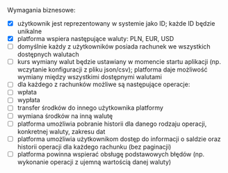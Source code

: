 Wymagania biznesowe:
- [x] użytkownik jest reprezentowany w systemie jako ID; każde ID będzie unikalne
- [x] platforma wspiera następujące waluty: PLN, EUR, USD
- [ ] domyślnie każdy z użytkowników posiada rachunek we wszystkich dostępnych walutach
- [ ] kurs wymiany walut będzie ustawiany w momencie startu aplikacji (np. wczytanie
  konfiguracji z pliku json/csv); platforma daje możliwość wymiany między wszystkimi
  dostępnymi walutami
- [ ] dla każdego z rachunków możliwe są następujące operacje:
- [ ] wpłata
- [ ] wypłata
- [ ] transfer środków do innego użytkownika platformy
- [ ] wymiana środków na inną walutę
- [ ] platforma umożliwia pobranie historii dla danego rodzaju operacji, konkretnej waluty,
  zakresu dat
- [ ] platforma umożliwia użytkownikom dostęp do informacji o saldzie oraz historii operacji dla
  każdego rachunku (bez paginacji)
- [ ] platforma powinna wspierać obsługę podstawowych błędów (np. wykonanie operacji z
  ujemną wartością danej waluty)